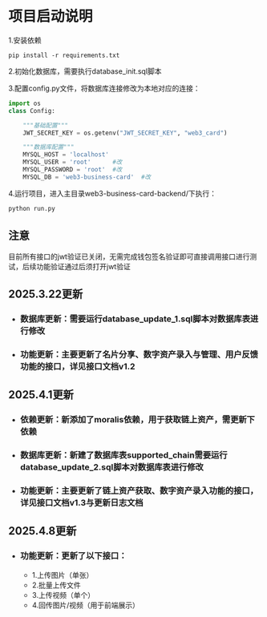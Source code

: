 # 项目启动说明

1.安装依赖

```shell
pip install -r requirements.txt
```

2.初始化数据库，需要执行database_init.sql脚本

3.配置config.py文件，将数据库连接修改为本地对应的连接：

```python
import os
class Config:

    """基础配置"""
    JWT_SECRET_KEY = os.getenv("JWT_SECRET_KEY", "web3_card")  

    """数据库配置"""
    MYSQL_HOST = 'localhost'
    MYSQL_USER = 'root'      #改
    MYSQL_PASSWORD = 'root'  #改
    MYSQL_DB = 'web3-business-card'  #改
```

4.运行项目，进入主目录web3-business-card-backend/下执行：

```sh
python run.py
```

## 注意

目前所有接口的jwt验证已关闭，无需完成钱包签名验证即可直接调用接口进行测试，后续功能验证通过后须打开jwt验证

## 2025.3.22更新

- ### 数据库更新：需要运行database_update_1.sql脚本对数据库表进行修改

- ### 功能更新：主要更新了名片分享、数字资产录入与管理、用户反馈功能的接口，详见接口文档v1.2

## 2025.4.1更新

- ### 依赖更新：新添加了moralis依赖，用于获取链上资产，需更新下依赖

- ### 数据库更新：新建了数据库表supported_chain需要运行database_update_2.sql脚本对数据库表进行修改

- ### 功能更新：主要更新了链上资产获取、数字资产录入功能的接口，详见接口文档v1.3与更新日志文档

## 2025.4.8更新

- ### 功能更新：更新了以下接口：

  - 1.上传图片（单张）
  - 2.批量上传文件
  - 3.上传视频（单个）
  - 4.回传图片/视频（用于前端展示）
